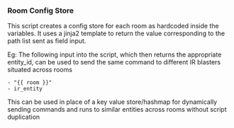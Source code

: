 ### Room Config Store
This script creates a config store for each room as hardcoded inside the variables. It uses a jinja2 template to return the value corresponding to the path list sent as field input.

Eg:
The following input into the script, which then returns the appropriate entity_id, can be used to send the same command to different IR blasters situated across rooms
```
- "{{ room }}"
- ir_entity
```

This can be used in place of a key value store/hashmap for dynamically sending commands and runs to similar entities across rooms without script duplication
